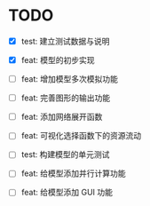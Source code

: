 # TODO

- [X] test: 建立测试数据与说明
- [X] feat: 模型的初步实现
- [ ] feat: 增加模型多次模拟功能
- [ ] feat: 完善图形的输出功能
- [ ] feat: 添加网络展开函数
- [ ] feat: 可视化选择函数下的资源流动
- [ ] test: 构建模型的单元测试
- [ ] feat: 给模型添加并行计算功能
- [ ] feat: 给模型添加 GUI 功能




